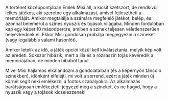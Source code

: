 A történet középpontjában Emlék Misi áll, a kicsit szétszórt, de rendkívül lelkes játékos, aki szeretne egy alkalmazást, amivel fejlesztheti a memóriáját. Amikor megtalálja a számára megfelelő játékot, belép, és azonnal belemerül a színes nyuszik és tojások világába. Minden fordulóban kap egy képet 10 másodpercre, amiben a színek teljesen véletlenszerűen helyezkednek el. Ekkor Misi gondosan próbálja megjegyezni a színeket (vagy legalábbis valami hasonlót).

Amikor letelik az idő, a játék opciói közül kell kiválasztania, melyik kép volt az eredeti. Sokszor hibázik, mert a lila és a rózsaszín tojás keveredik a memóriájában, de minden hibából tanul.

Mivel Misi hajlamos elkalandozni a gondolataiban (és a képernyőn táncoló színekben), időnként elfelejti, mi volt a sorrend, ezért a játék minden új körnél segít neki emlékezni a fontos szabályokra. Az alkalmazás barátságosan emlékezteti: jegyezd meg a színeket, és ne hagyd, hogy a nyuszik vagy a tojások kicselezzenek!
